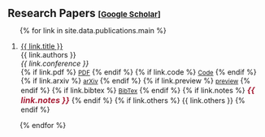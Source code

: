 <!-- <h2 id="publications" style="margin: 2px 0px -1px;">Publications</h2> -->


<h2 id="publications" style="margin: 2px 0px -1px;">Research Papers <temp style="font-size:15px;">[</temp><a href="https://scholar.google.com/citations?user=zDviHvcAAAAJ&hl=zh-TW&oi=ao/" target="_blank" style="font-size:15px;">Google Scholar</a><temp style="font-size:15px;">]
<!-- </temp><temp style="font-size:15px;">[</temp><a href="https://www.researchgate.net/profile/Song-Chen-60" target="_blank" style="font-size:15px;">ResearchGate</a><temp style="font-size:15px;">] -->
</temp></h2>

<div class="publications">
<ol class="bibliography">

{% for link in site.data.publications.main %}

<li>
<div class="pub-row">
  <!-- <div class="col-sm-3 abbr" style="position: relative;padding-right: 1px;padding-left: 1px;"> -->
    <!-- {% if link.image %} 
    <img src="{{ link.image }}" class="teaser img-fluid z-depth-1" style="width=100;height=40%">
    {% endif %} -->
    <!-- {% if link.conference_short %} 
    <abbr class="badge">{{ link.conference_short }}</abbr>
    {% endif %} -->
  <!-- </div> -->
  <div class="col-sm-9" style="position: relative;padding-right: 1px;padding-left: 2px;">
      <div class="title"><a href="{{ link.page }}">{{ link.title }}</a></div>
      <div class="author">{{ link.authors }}</div>
      <div class="periodical"><em>{{ link.conference }}</em>
      </div>
    <div class="links">
      {% if link.pdf %} 
      <a href="{{ link.pdf }}" class="btn btn-sm z-depth-0" role="button" target="_blank" style="font-size:12px;">PDF</a>
      {% endif %}
      {% if link.code %} 
      <a href="{{ link.code }}" class="btn btn-sm z-depth-0" role="button" target="_blank" style="font-size:12px;">Code</a>
      {% endif %}
      {% if link.arxiv %} 
      <a href="{{ link.arxiv}}" class="btn btn-sm z-depth-0" role="button" target="_blank" style="font-size:12px;">arXiv</a>
      {% endif %}
      {% if link.preview %} 
      <a href="{{ link.preview}}" class="btn btn-sm z-depth-0" role="button" target="_blank" style="font-size:12px;">preview</a>
      {% endif %}
      {% if link.bibtex %} 
      <a href="{{ link.bibtex }}" class="btn btn-sm z-depth-0" role="button" target="_blank" style="font-size:12px;">BibTex</a>
      {% endif %}
      {% if link.notes %} 
      <strong> <i style="color:rgb(167, 32, 56);font-size:16px">{{ link.notes }}</i></strong>
      {% endif %}
      {% if link.others %} 
      {{ link.others }}
      {% endif %}
    </div>
  </div>
</div>
</li>

<!-- <br> -->

{% endfor %}

</ol>
</div>

